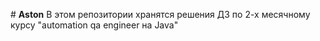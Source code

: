 #   **Aston**
В этом репозитории хранятся решения ДЗ по 2-х месячному курсу "automation qa engineer на Java"
